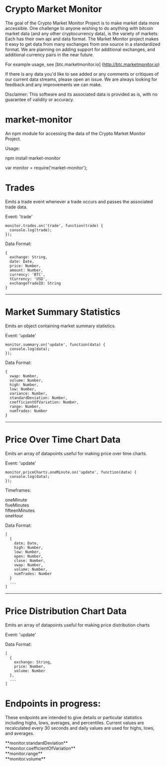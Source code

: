 Crypto Market Monitor
==============

The goal of the Crypto Market Monitor Project is to make market data more accessible.
One challenge to anyone wishing to do anything with bitcoin market data
 (and any other cryptocurrency data), 
is the variety of markets. Each has their own api and data format. The Market Monitor project
makes it easy to get data from many exchanges from one source in a 
standardized format. We are planning on adding support for additional exchanges, 
and additional currency pairs in the near future.

For example usage, see [btc.marketmonitor.io] (http://btc.marketmonitor.io)

If there is any data you'd like to see added or any comments or critiques of our current
data streams, please open an issue. We are always looking for feedback and any improvements
we can make.

Disclaimer: This software and its associated data is provided as is, 
with no guarantee of validity or accuracy.

market-monitor
=============

An npm module for accessing the data of the Crypto Market Monitor Project.

Usage:

npm install market-monitor

var monitor = require('market-monitor');

Trades
=========
Emits a trade event whenever a trade occurs and passes the associated trade data.

Event: 'trade'

    monitor.trades.on('trade', function(trade) {
      console.log(trade);
    });

Data Format:

    {
      exchange: String,
      date: Date,
      price: Number,
      amount: Number,
      currency: 'BTC',
      tCurrency: 'USD',
      exchangeTradeID: String
    }

-----------

Market Summary Statistics
===============
Emits an object containing market summary statistics.

Event: 'update'

    monitor.summary.on('update', function(data) {
      console.log(data);
    });

Data Format:

    {
      vwap: Number,
      volume: Number,
      high: Number,
      low: Number,
      variance: Number,
      standardDeviation: Number,
      coefficientOfVariation: Number,
      range: Number,
      numTrades: Number
    }

----------

Price Over Time Chart Data
==================
Emits an array of datapoints useful for making price over time charts.

Event: 'update'
  
    monitor.priceCharts.oneMinute.on('update', function(data) {
      console.log(data);
    });


Timeframes:

oneMinute<br />
fiveMinutes<br />
fifteenMinutes<br />
oneHour<br />

Data Format:

    [
      {
        date; Date,
        high: Number,
        low: Number,
        open: Number,
        close: Number,
        vwap: Number,
        volume: Number,
        numTrades: Number
      }
      ...
    ]


----------

Price Distribution Chart Data
=================
Emits an array of datapoints useful for making price distribution charts

Event: 'update'

Data Format:

    [
      {
        exchange: String,
        price: Number,
        volume: Number
      },
      ...
    ]


Endpoints in progress:
==========

<p>These endpoints are intended to give details or particular statistics including 
highs, lows, averages, and percentiles. Current values are recalculated every 30
seconds and daily values are used for highs, lows, and averages.</p>
**monitor.standardDeviation**<br />
**monitor.coefficientOfVariation**<br />
**monitor.range**<br />
**monitor.volume**<br />










